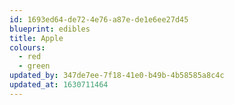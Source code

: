 ```yaml
---
id: 1693ed64-de72-4e76-a87e-de1e6ee27d45
blueprint: edibles
title: Apple
colours:
  - red
  - green
updated_by: 347de7ee-7f18-41e0-b49b-4b58585a8c4c
updated_at: 1630711464
---
```

